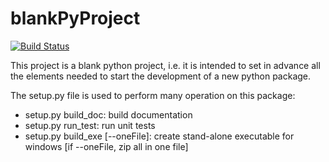 # blankPyProject

[![Build Status](https://travis-ci.org/salini/blankPyProject.svg?branch=master)](https://travis-ci.org/salini/blankPyProject)


This project is a blank python project, i.e. it is intended to set in advance all the elements needed to start the development of a new python package.

The setup.py file is used to perform many operation on this package:

* setup.py build_doc: build documentation
* setup.py run_test: run unit tests
* setup.py build_exe [--oneFile]: create stand-alone executable for windows [if --oneFile, zip all in one file]

